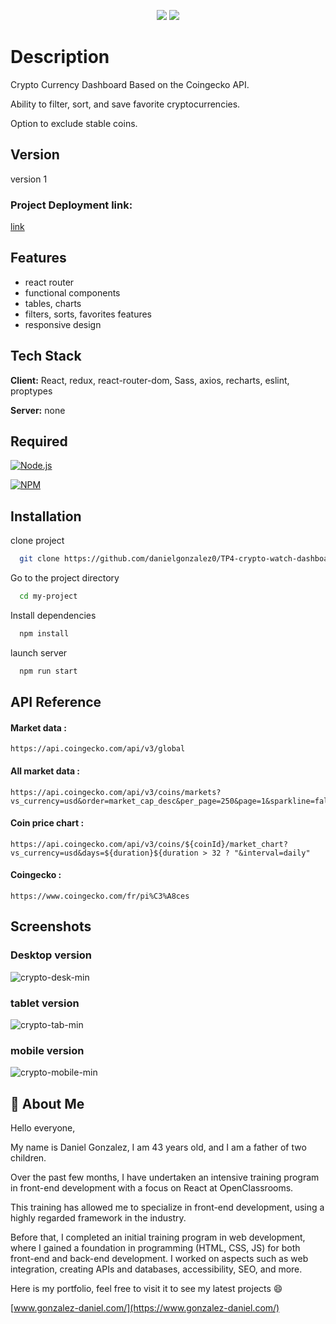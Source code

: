 <p align="center">
<img src="https://img.shields.io/badge/VERCEL-Deployed-brightgreen?style=for-the-badge&logo=vercel">
<img src="https://img.shields.io/badge/Create%20with-React-blue?style=for-the-badge&logo=react">
</p>

# Description

Crypto Currency Dashboard Based on the Coingecko API.

Ability to filter, sort, and save favorite cryptocurrencies.

Option to exclude stable coins.

## Version

version 1 

### Project Deployment link: 
[link](https://tp-4-crypto-watch-dashboard-react.vercel.app/)
## Features

- react router 
- functional components
- tables, charts
- filters, sorts, favorites features
- responsive design

## Tech Stack

**Client:** React, redux, react-router-dom, Sass, axios, recharts, eslint, proptypes

**Server:** none


## Required

[![Node.js](https://custom-icon-badges.demolab.com/badge/-Node.js-339933?style=for-the-badge&logo=node.js&logoColor=white)](https://nodejs.org/)

[![NPM](https://img.shields.io/badge/-NPM-CC3534?logo=npm&logoColor=white&style=for-the-badge)](https://docs.npmjs.com/downloading-and-installing-node-js-and-npm)
## Installation

clone project

```bash
  git clone https://github.com/danielgonzalez0/TP4-crypto-watch-dashboard-react.git
```

Go to the project directory

```bash
  cd my-project
```

Install dependencies

```bash
  npm install
```

launch server

```bash
  npm run start
```

## API Reference

#### Market data : 
```http
https://api.coingecko.com/api/v3/global
```

#### All market data : 
```http
https://api.coingecko.com/api/v3/coins/markets?vs_currency=usd&order=market_cap_desc&per_page=250&page=1&sparkline=false&price_change_percentage=1h%2C24h%2C7d%2C14d%2C30d%2C200d%2C1y&locale=en
```

#### Coin price chart : 
```http
https://api.coingecko.com/api/v3/coins/${coinId}/market_chart?vs_currency=usd&days=${duration}${duration > 32 ? "&interval=daily"
```

#### Coingecko : 
```http
https://www.coingecko.com/fr/pi%C3%A8ces
```
## Screenshots

### Desktop version

![crypto-desk-min](https://github.com/danielgonzalez0/TP4-crypto-watch-dashboard-react/assets/86351071/9b058e5b-63e1-496c-9289-e099df2ffde3)


### tablet version

![crypto-tab-min](https://github.com/danielgonzalez0/TP4-crypto-watch-dashboard-react/assets/86351071/5adfea90-9429-4a47-abf8-785610d6d2d7)

### mobile version

![crypto-mobile-min](https://github.com/danielgonzalez0/TP4-crypto-watch-dashboard-react/assets/86351071/810ef26d-6b10-428a-98b2-880a444bf7e2)

## 🚀 About Me

Hello everyone,

My name is Daniel Gonzalez, I am 43 years old, and I am a father of two children. 

Over the past few months, I have undertaken an intensive training program in front-end development with a focus on React at OpenClassrooms. 

This training has allowed me to specialize in front-end development, using a highly regarded framework in the industry.

Before that, I completed an initial training program in web development, where I gained a foundation in programming (HTML, CSS, JS) for both front-end and back-end development. I worked on aspects such as web integration, creating APIs and databases, accessibility, SEO, and more.

Here is my portfolio, feel free to visit it to see my latest projects :smile:

[www.gonzalez-daniel.com/](https://www.gonzalez-daniel.com/)